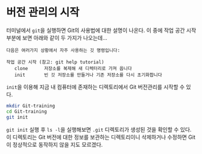 # 버전 관리의 시작

터미널에서 `git`을 실행하면 Git의 사용법에 대한 설명이 나온다.
이 중에 작업 공간 시작 부분에 보면 아래와 같이 두 가지가 나오는데...
```
다음은 여러가지 상황에서 자주 사용하는 깃 명령입니다:

작업 공간 시작 (참고: git help tutorial)
   clone      저장소를 복제해 새 디렉터리로 가져 옵니다
   init       빈 깃 저장소를 만들거나 기존 저장소를 다시 초기화합니다
```

`init`을 이용해 지금 내 컴퓨터에 존재하는 디렉토리에서 Git 버전관리를 시작할 수 있다.
```bash
mkdir Git-training
cd Git-training
git init
```

`git init` 실행 후 `ls -l`을 실행해보면 `.git` 디렉토리가 생성된 것을 확인할 수 있다. 이 디렉토리는 Git 버전에 대한 정보를 보관하는 디렉토리이니 삭제하거나 수정하면 Git이 정상적으로 동작하지 않을 지도 모르겠다.
